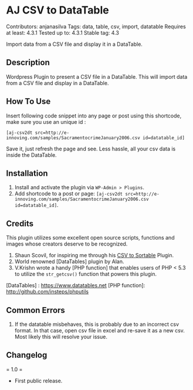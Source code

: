 # AJ CSV to DataTable

Contributors: anjanasilva
Tags: data, table, csv, import, datatable
Requires at least: 4.3.1
Tested up to: 4.3.1
Stable tag: 4.3

Import data from a CSV file and display it in a DataTable.


## Description

Wordpress Plugin to present a CSV file in a DataTable. This will import data from a CSV file and display in a DataTable.


## How To Use

Insert following code snippet into any page or post using this shortcode, make sure you use an unique id :

`[aj-csv2dt src=http://e-innoving.com/samples/SacramentocrimeJanuary2006.csv id=datatable_id]`

Save it, just refresh the page and see. Less hassle, all your csv data is inside the DataTable.


## Installation

1. Install and activate the plugin via `WP-Admin > Plugins`.
2. Add shortcode to a post or page: 
`[aj-csv2dt src=http://e-innoving.com/samples/SacramentocrimeJanuary2006.csv id=datatable_id]`.

## Credits

This plugin utilizes some excellent open source scripts, functions and images whose creators deserve to be recognized.

1. Shaun Scovil, for inspiring me through his [CSV to Sortable] Plugin.
2. World renowned [DataTables] plugin by Alan.
3. V.Krishn wrote a handy [PHP function] that enables users of PHP < 5.3 to utilize the `str_getcsv()` function that powers this plugin.

[CSV to Sortable]: https://wordpress.org/plugins/csv-to-sorttable/
[DataTables] : https://www.datatables.net
[PHP function]: http://github.com/insteps/phputils

## Common Errors

1. If the datatable misbehaves, this is probably due to an incorrect csv format. In that case, open csv file in excel
and re-save it as a new csv. Most likely this will resolve your issue.

## Changelog

= 1.0 =
* First public release.